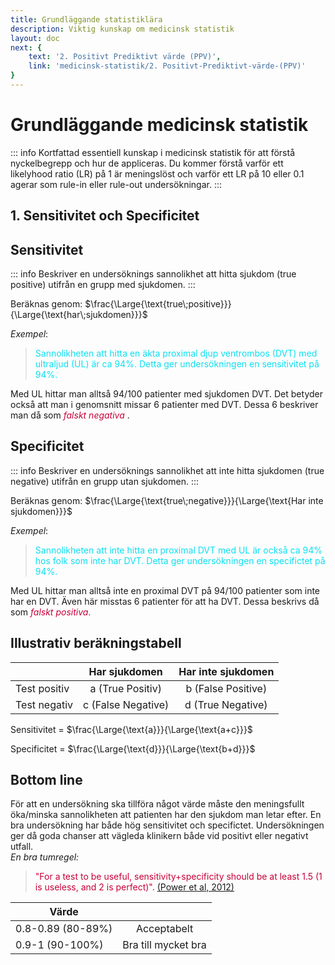 ```yaml
---
title: Grundläggande statistiklära
description: Viktig kunskap om medicinsk statistik
layout: doc
next: {
    text: '2. Positivt Prediktivt värde (PPV)',
    link: 'medicinsk-statistik/2. Positivt-Prediktivt-värde-(PPV)'
}
---
```



<style>
gr { color: #30a46c }
re { color: #C70039 }
ye { color: #D6AB1E }
bl { color: #0CDFF2 }
</style>

# Grundläggande medicinsk statistik

::: info Kortfattad essentiell kunskap i medicinsk statistik för att förstå nyckelbegrepp och hur de appliceras.
Du kommer förstå varför ett likelyhood ratio (LR) på 1 är meningslöst och varför ett LR på 10 eller 0.1 agerar som rule-in eller rule-out undersökningar. 
:::


## 1. Sensitivitet och Specificitet

## Sensitivitet
::: info Beskriver en undersöknings sannolikhet att hitta sjukdom (true positive) utifrån en grupp med sjukdomen. 
:::

Beräknas genom: 
$\frac{\Large{\text{true\;positive}}}{\Large{\text{har\;sjukdomen}}}$

_Exempel_:
> <bl> Sannolikheten att hitta en äkta proximal djup ventrombos (DVT) med ultraljud (UL) är ca 94%. Detta ger undersökningen en sensitivitet på 94%. </bl>


Med UL hittar man alltså 94/100 patienter med sjukdomen DVT. Det betyder också att man i genomsnitt missar 6 patienter med DVT. Dessa 6
beskriver man då som <re> _falskt negativa_ </re>.

## Specificitet
::: info Beskriver en undersöknings sannolikhet att inte hitta sjukdomen (true negative) utifrån en grupp utan sjukdomen. 
:::

Beräknas genom: $\frac{\Large{\text{true\;negative}}}{\Large{\text{Har inte sjukdomen}}}$

_Exempel_:
> <bl> Sannolikheten att inte hitta en proximal DVT med UL är också ca 94% hos folk som inte har DVT. Detta ger undersökningen en specifictet på 94%. </bl>

Med UL hittar man alltså inte en proximal DVT på 94/100 patienter som inte har en DVT. Även här misstas 6 patienter för att ha DVT.
Dessa beskrivs då som <re> _falskt positiva_. </re>

## Illustrativ beräkningstabell


|               | Har sjukdomen             | Har inte sjukdomen        |
| ------------- | :-----------:             | :--------------------:    |
| Test positiv  | a (True Positiv)          | b (False Positive)        |
| Test negativ  | c (False Negative)        | d (True Negative)         |


Sensitivitet = $\frac{\Large{\text{a}}}{\Large{\text{a+c}}}$

Specificitet = $\frac{\Large{\text{d}}}{\Large{\text{b+d}}}$


## Bottom line

För att en undersökning ska tillföra något värde måste den meningsfullt öka/minska sannolikheten att patienten har den sjukdom man letar efter.
En bra undersökning har både hög sensitivitet och specifictet. Undersökningen ger då goda chanser att vägleda klinikern både vid positivt eller negativt utfall.  
_En bra tumregel:_
> <re> "For a test to be useful, sensitivity+specificity should be at least 1.5 (1 is useless, and 2 is perfect)". <a href="https://ebm.bmj.com/content/18/1/5">(Power et al, 2012)</a>  </re>


|       Värde   |             | 
| ------------- | :-----------:                      | 
| 0.8-0.89 (80-89%)          | Acceptabelt             | 
| 0.9-1 (90-100%)            | Bra till mycket bra        | 





